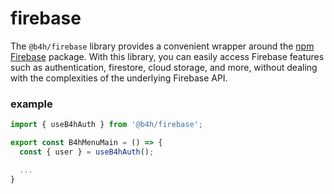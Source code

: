 # firebase

The `@b4h/firebase` library provides a convenient wrapper around the [npm Firebase](https://www.npmjs.com/package/firebase) package. With this library, you can easily access Firebase features such as authentication, firestore, cloud storage, and more, without dealing with the complexities of the underlying Firebase API.

### example

```ts
import { useB4hAuth } from '@b4h/firebase';

export const B4hMenuMain = () => {
  const { user } = useB4hAuth();

  ...
}

```
